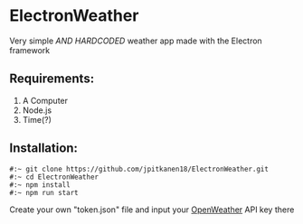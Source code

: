 # ElectronWeather

Very simple _AND HARDCODED_ weather app made with the Electron framework

## Requirements:
1. A Computer
3. Node.js
4. Time(?)

## Installation:
<pre><code>#:~ git clone https://github.com/jpitkanen18/ElectronWeather.git
#:~ cd ElectronWeather
#:~ npm install
#:~ npm run start
</code></pre>
Create your own "token.json" file and input your [OpenWeather](openweathermap.org) API key there

